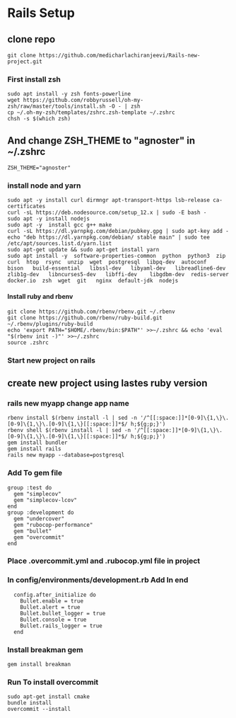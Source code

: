 # Rails Setup
## clone repo

```
git clone https://github.com/medicharlachiranjeevi/Rails-new-project.git
```
### First install zsh
```
sudo apt install -y zsh fonts-powerline
wget https://github.com/robbyrussell/oh-my-zsh/raw/master/tools/install.sh -O - | zsh
cp ~/.oh-my-zsh/templates/zshrc.zsh-template ~/.zshrc
chsh -s $(which zsh)
```

## And change ZSH_THEME to "agnoster" in ~/.zshrc
```
ZSH_THEME="agnoster"
```

### install node and yarn
```
sudo apt -y install curl dirmngr apt-transport-https lsb-release ca-certificates
curl -sL https://deb.nodesource.com/setup_12.x | sudo -E bash -
sudo apt -y install nodejs
sudo apt -y  install gcc g++ make
curl -sL https://dl.yarnpkg.com/debian/pubkey.gpg | sudo apt-key add -
echo "deb https://dl.yarnpkg.com/debian/ stable main" | sudo tee /etc/apt/sources.list.d/yarn.list
sudo apt-get update && sudo apt-get install yarn
sudo apt install -y  software-properties-common  python  python3  zip  curl  htop  rsync  unzip  wget  postgresql  libpq-dev  autoconf   bison   build-essential   libssl-dev   libyaml-dev   libreadline6-dev   zlib1g-dev   libncurses5-dev   libffi-dev    libgdbm-dev  redis-server  docker.io  zsh  wget  git   nginx  default-jdk  nodejs 

```

#### Install ruby and rbenv
```
git clone https://github.com/rbenv/rbenv.git ~/.rbenv
git clone https://github.com/rbenv/ruby-build.git ~/.rbenv/plugins/ruby-build
echo 'export PATH="$HOME/.rbenv/bin:$PATH"' >>~/.zshrc && echo 'eval "$(rbenv init -)"' >>~/.zshrc
source .zshrc
```

### Start new project on rails


## create new project using lastes ruby version

### rails new myapp change app name
```
rbenv install $(rbenv install -l | sed -n '/^[[:space:]]*[0-9]\{1,\}\.[0-9]\{1,\}\.[0-9]\{1,\}[[:space:]]*$/ h;${g;p;}')
rbenv shell $(rbenv install -l | sed -n '/^[[:space:]]*[0-9]\{1,\}\.[0-9]\{1,\}\.[0-9]\{1,\}[[:space:]]*$/ h;${g;p;}')
gem install bundler
gem install rails
rails new myapp --database=postgresql
```

### Add To gem file
```
group :test do
  gem "simplecov"
  gem "simplecov-lcov"
end
group :development do
  gem "undercover"
  gem "rubocop-performance"
  gem "bullet"
  gem "overcommit"
end
```
### Place .overcommit.yml and .rubocop.yml file in project

### In config/environments/development.rb Add In end

```
  config.after_initialize do
    Bullet.enable = true
    Bullet.alert = true
    Bullet.bullet_logger = true
    Bullet.console = true
    Bullet.rails_logger = true
  end
```
### Install breakman gem 
```
gem install breakman
```

### Run To install overcommit
```
sudo apt-get install cmake
bundle install 
overcommit --install
```

